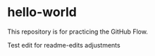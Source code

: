 # hello-world
This repository is for practicing the GitHub Flow.

Test edit for readme-edits adjustments
